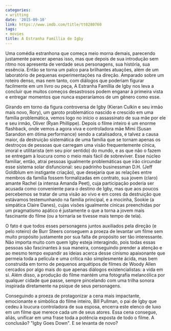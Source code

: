 ```yaml
---
categories:
- writting
date: '2015-09-10'
link: https://www.imdb.com/title/tt0280760
tags:
- movies
title: A Estranha Famíllia de Igby
---
```


Uma comédia estranhona que começa meio morna demais, parecendo justamente parecer apenas isso, mas que depois de sua introdução sem ritmo nos apresenta de verdade seus personagens, sua história, sua essência. Então se torna um palco para brilhantes atuações, além de um laboratório de pequenas experimentações na direção. Amparado sobre um roteiro denso, mas nem tanto, com diálogos que poderiam figurar facilmente em um livro ou peça, A Estranha Famíllia de Igby nos leva a concluir que muitos começos desastrosos podem enganar à primeira vista e entregar momentos que nunca esperaríamos de um gênero como esse.

Girando em torno da figura controversa de Igby (Kieran Culkin e seu irmão mais novo, Rory), um garoto problemático nascido e crescido em uma família problemática, vemos logo no início o assassinato de sua mãe por ele e seu irmão, Oliver (Ryan Phillippe). Depois o filme inteiro é um enorme flashback, onde vemos a agora viva e controladora mãe Mimi (Susan Sarandon em ótima performance) sendo a catalisadora, e talvez a causa maior, da destruição sistemática de uma família que se tornam apenas os destroços de pessoas que carregam uma visão frequentemente cínica, imoral e utilitarista (em seu pior sentido) do mundo, e as que não o fazem se entregam à loucura como o meio mais fácil de sobreviver. Esse núcleo familiar, então, atrai pessoas igualmente problemáticas que irão circundar esse sistema solar disfuncional: seu padrinho businessman D.H. (Jeff Goldblum em instigante criação), que desejaria que as relações entre membros da família fossem formalizadas em contrato, sua jovem (claro) amante Rachel (a intensa Amanda Peet), cuja participação poderia ser acusada como conveniente para o destino de Igby, mas que aos poucos percebemos se tratar de uma visão ao vivo e em cores da destruição que estávamos testemunhando na família principal, e a mocinha, Sookie (a simpática Claire Danes), cujas visões igualmente cínicas preenchidas por um pragmatismo apático é justamente o que a torna a jovem mais fascinante do filme (ou a tornaria se tivesse mais tempo de tela).

O fato é que todos esses personagens juntos auxiliados pela direção (e pelo roteiro) de Burr Steers conseguem a proeza de levantar um filme sem muito propósito justamente por sua falta de propósito ser tão interessante. Não importa muito com quem Igby esteja interagindo, pois todas essas pessoas são fascinantes à sua maneira, conseguindo prender a atenção e ao mesmo tempo expandir as ideias acerca desse cinismo apaixonante que permeia toda a película e uma crítica não simplesmente ácida, mas bem construída em torno de pequenos arquétipos de filmes de Woody Allen cercados por algo mais do que apenas diálogos existencialistas: a vida em si. Além disso, a produção do filme mantém uma fotografia melancólica por qualquer cidade que passe, sempre pincelando com uma trilha sonora inspirada diretamente na psique de seus personagens.

Conseguindo a proeza de protagonizar a cena mais impactante, emocionante e simbólica do filme inteiro, Bill Pullman, o pai de Igby que cedeu à loucura controladora de sua esposa, encerra este elenco de luxo em um filme que merece cada um de seus atores. Essa cena consegue, aliás, unificar em uma frase toda a potência exposta de todo o filme. A conclusão? "Igby Goes Down". E se levanta de novo?

